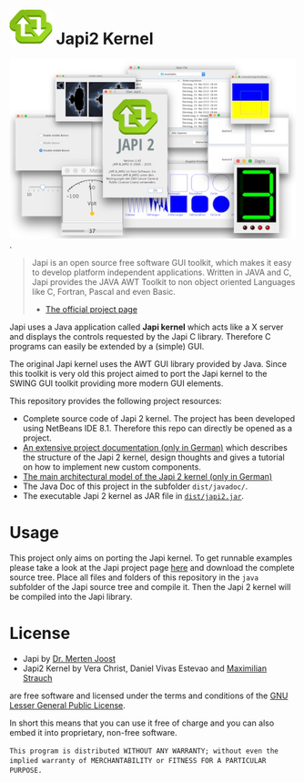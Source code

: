 # ![Japi2 kernel program icon](/japi-logo.png?raw=true "Japi2 kernel program icon") Japi2 Kernel

[![Collage of Japi2 kernel](/screenshot_small.jpg?raw=true "Collage of Japi2 kernel")](japi_collage_big.png?raw=true).

> Japi is an open source free software GUI toolkit, which makes it easy to develop platform independent applications. Written in JAVA and C, Japi provides the JAVA AWT Toolkit to non object oriented Languages like C, Fortran, Pascal and even Basic. 
> - [The official project page](https://userpages.uni-koblenz.de/~evol/japi/japi.html)

Japi uses a Java application called **Japi kernel** which acts like a X server and displays the controls requested by the Japi C library. Therefore C programs can easily be extended by a (simple) GUI.

The original Japi kernel uses the AWT GUI library provided by Java. Since this toolkit is very old this project aimed to port the Japi kernel to the SWING GUI toolkit providing more modern GUI elements.

This repository provides the following project resources:

 - Complete source code of Japi 2 kernel. The project has been developed using NetBeans IDE 8.1. Therefore this repo can directly be opened as a project.
 - [An extensive project documentation (only in German)](/documentation.pdf?raw=true) which describes the structure of the Japi 2 kernel, design thoughts and gives a tutorial on how to implement new custom components.
 - [The main architectural model of the Japi 2 kernel (only in German)](/japi4-model.pdf?raw=true)
 - The Java Doc of this project in the subfolder `dist/javadoc/`.
 - The executable Japi 2 kernel as JAR file in [`dist/japi2.jar`](/dist/japi2.jar?raw=true).

# Usage

This project only aims on porting the Japi kernel. To get runnable examples please take a look at the Japi project page [here](https://userpages.uni-koblenz.de/~evol/japi/japi.html) and download the complete source tree. Place all files and folders of this repository in the `java` subfolder of the Japi source tree and compile it. Then the Japi 2 kernel will be compiled into the Japi library.

# License

 - Japi by [Dr. Merten Joost](https://userpages.uni-koblenz.de/~evol/Merten.html)
 - Japi2 Kernel by Vera Christ, Daniel Vivas Estevao and [Maximilian Strauch](http://maxstrauch.github.io/)

are free software and licensed under the terms and conditions of the [GNU Lesser General Public License](/LICENSE.txt?raw=true).

In short this means that you can use it free of charge and you can also embed it into proprietary, non-free software.

`This program is distributed WITHOUT ANY WARRANTY; without even the implied warranty of MERCHANTABILITY or FITNESS FOR A PARTICULAR PURPOSE.`